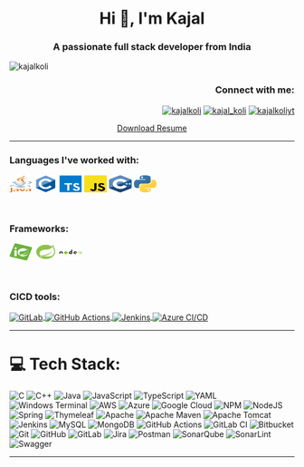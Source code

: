 <!--
**KajalKoli/KajalKoli** is a ✨ _special_ ✨ repository because its `README.md` (this file) appears on your GitHub profile.

Here are some ideas to get you started:

- 🔭 I’m currently working on ...
- 🌱 I’m currently learning ...
- 👯 I’m looking to collaborate on ...
- 🤔 I’m looking for help with ...
- 💬 Ask me about ...
- 📫 How to reach me: ...
- 😄 Pronouns: ...
- ⚡ Fun fact: ...
-->


<h1 align="center">Hi 👋, I'm Kajal</h1>
<h3 align="center">A passionate full stack developer from India</h3>

<p align="left"> <img src="https://komarev.com/ghpvc/?username=kajalkoli&label=Profile%20views&color=0e75b6&style=flat" alt="kajalkoli" /> </p>


<h3 align="right">Connect with me:</h3>
<p align="right">
<a href="https://linkedin.com/in/kajalkoli" target="blank"><img align="center" src="https://raw.githubusercontent.com/rahuldkjain/github-profile-readme-generator/master/src/images/icons/Social/linked-in-alt.svg" alt="kajalkoli" height="30" width="40" /></a>
<a href="https://instagram.com/kajal_koli" target="blank"><img align="center" src="https://raw.githubusercontent.com/rahuldkjain/github-profile-readme-generator/master/src/images/icons/Social/instagram.svg" alt="kajal_koli" height="30" width="40" /></a>
<a href="https://www.youtube.com/c/kajalkoliyt" target="blank"><img align="center" src="https://raw.githubusercontent.com/rahuldkjain/github-profile-readme-generator/master/src/images/icons/Social/youtube.svg" alt="kajalkoliyt" height="30" width="40" /></a>
</p>


<div style="text-align: center;">
    <a href="https://github.com/KajalKoli/Resume/blob/main/Kajal-resume-sept.pdf" target="_blank">Download Resume</a>
</div>


---

<h3 align="left">Languages I've worked with: </h3>
<p align="left">
<a href="https://www.java.com/en/" target="blank"><img align="center" src="https://github.com/KajalKoli/Resume/blob/main/imgs/java.svg" alt="Java" height="30" width="40" /></a>
<a href="https://www.cprogramming.com/" target="blank"><img align="center" src="https://github.com/KajalKoli/Resume/blob/main/imgs/c.svg" alt="C" height="30" width="40" /></a>   
<a href="https://www.typescriptlang.org/" target="blank"><img align="center" src="https://github.com/KajalKoli/Resume/blob/main/imgs/typescript.svg" alt="Typescript" height="30" width="40" /></a>
<a href="https://www.javascript.com/" target="blank"><img align="center" src="https://github.com/KajalKoli/Resume/blob/main/imgs/javascript.svg" alt="Javascript" height="30" width="40" /></a>    
<a href="https://isocpp.org/" target="blank"><img align="center" src="https://github.com/KajalKoli/Resume/blob/main/imgs/cpp.svg" alt="C++" height="30" width="40" /></a>
<a href="https://www.python.org/" target="blank"><img align="center" src="https://github.com/KajalKoli/Resume/blob/main/imgs/python.svg" alt="Python" height="30" width="40" /></a>
</p>

<br>
<h3 align="left">Frameworks:</h3>
<p align="left">
<a href="https://spring.io/projects/spring-framework" target="blank"><img align="center" src="https://github.com/KajalKoli/Resume/blob/main/imgs/spring.svg" alt="Spring" height="30" width="40" /></a>
<a href="https://spring.io/projects/spring-boot" target="blank"><img align="center" src="https://github.com/KajalKoli/Resume/blob/main/imgs/icons8-spring-boot.svg" alt="Spring Boot" height="30" width="40" /></a>
<a href="https://nodejs.org/en" target="blank"><img align="center" src="https://github.com/KajalKoli/Resume/blob/main/imgs/nodejs-logo-svgrepo-com.svg" alt="NodeJs" height="30" width="40" /></a>

</p>

<br>
<h3 align="left">CICD tools:</h3>
<p align="left">
<a href="https://about.gitlab.com/" target="_blank">
  <img align="center" src="https://gitlab.com/uploads/-/system/project/avatar/2346/gitlab_logo.png" alt="GitLab" height="30" width="40" />
</a>


<a href="https://github.com/features/actions" target="_blank">
  <img align="center" src="https://github.githubassets.com/images/modules/logos_page/Octocat.png" alt="GitHub Actions" height="30" width="40" />
</a>

<a href="https://www.jenkins.io/" target="_blank">
  <img align="center" src="https://www.jenkins.io/images/logos/jenkins/jenkins_logo.png" alt="Jenkins" height="30" width="40" />
</a>

<a href="https://azure.microsoft.com/en-us/services/devops/" target="_blank">
  <img align="center" src="https://docs.microsoft.com/en-us/media/logos/azure.svg" alt="Azure CI/CD" height="30" width="40" />
</a>


</p>


---

# 💻 Tech Stack:
![C](https://img.shields.io/badge/c-%2300599C.svg?style=for-the-badge&logo=c&logoColor=white) ![C++](https://img.shields.io/badge/c++-%2300599C.svg?style=for-the-badge&logo=c%2B%2B&logoColor=white) ![Java](https://img.shields.io/badge/java-%23ED8B00.svg?style=for-the-badge&logo=openjdk&logoColor=white) ![JavaScript](https://img.shields.io/badge/javascript-%23323330.svg?style=for-the-badge&logo=javascript&logoColor=%23F7DF1E) ![TypeScript](https://img.shields.io/badge/typescript-%23007ACC.svg?style=for-the-badge&logo=typescript&logoColor=white) ![YAML](https://img.shields.io/badge/yaml-%23ffffff.svg?style=for-the-badge&logo=yaml&logoColor=151515) ![Windows Terminal](https://img.shields.io/badge/Windows%20Terminal-%234D4D4D.svg?style=for-the-badge&logo=windows-terminal&logoColor=white) ![AWS](https://img.shields.io/badge/AWS-%23FF9900.svg?style=for-the-badge&logo=amazon-aws&logoColor=white) ![Azure](https://img.shields.io/badge/azure-%230072C6.svg?style=for-the-badge&logo=microsoftazure&logoColor=white) ![Google Cloud](https://img.shields.io/badge/GoogleCloud-%234285F4.svg?style=for-the-badge&logo=google-cloud&logoColor=white) ![NPM](https://img.shields.io/badge/NPM-%23CB3837.svg?style=for-the-badge&logo=npm&logoColor=white) ![NodeJS](https://img.shields.io/badge/node.js-6DA55F?style=for-the-badge&logo=node.js&logoColor=white) ![Spring](https://img.shields.io/badge/spring-%236DB33F.svg?style=for-the-badge&logo=spring&logoColor=white) ![Thymeleaf](https://img.shields.io/badge/Thymeleaf-%23005C0F.svg?style=for-the-badge&logo=Thymeleaf&logoColor=white) ![Apache](https://img.shields.io/badge/apache-%23D42029.svg?style=for-the-badge&logo=apache&logoColor=white) ![Apache Maven](https://img.shields.io/badge/Apache%20Maven-C71A36?style=for-the-badge&logo=Apache%20Maven&logoColor=white) ![Apache Tomcat](https://img.shields.io/badge/apache%20tomcat-%23F8DC75.svg?style=for-the-badge&logo=apache-tomcat&logoColor=black) ![Jenkins](https://img.shields.io/badge/jenkins-%232C5263.svg?style=for-the-badge&logo=jenkins&logoColor=white) ![MySQL](https://img.shields.io/badge/mysql-4479A1.svg?style=for-the-badge&logo=mysql&logoColor=white) ![MongoDB](https://img.shields.io/badge/MongoDB-%234ea94b.svg?style=for-the-badge&logo=mongodb&logoColor=white) ![GitHub Actions](https://img.shields.io/badge/github%20actions-%232671E5.svg?style=for-the-badge&logo=githubactions&logoColor=white) ![GitLab CI](https://img.shields.io/badge/gitlab%20CI-%23181717.svg?style=for-the-badge&logo=gitlab&logoColor=white) ![Bitbucket](https://img.shields.io/badge/bitbucket-%230047B3.svg?style=for-the-badge&logo=bitbucket&logoColor=white) ![Git](https://img.shields.io/badge/git-%23F05033.svg?style=for-the-badge&logo=git&logoColor=white) ![GitHub](https://img.shields.io/badge/github-%23121011.svg?style=for-the-badge&logo=github&logoColor=white) ![GitLab](https://img.shields.io/badge/gitlab-%23181717.svg?style=for-the-badge&logo=gitlab&logoColor=white) ![Jira](https://img.shields.io/badge/jira-%230A0FFF.svg?style=for-the-badge&logo=jira&logoColor=white) ![Postman](https://img.shields.io/badge/Postman-FF6C37?style=for-the-badge&logo=postman&logoColor=white) ![SonarQube](https://img.shields.io/badge/SonarQube-black?style=for-the-badge&logo=sonarqube&logoColor=4E9BCD) ![SonarLint](https://img.shields.io/badge/SonarLint-CB2029?style=for-the-badge&logo=SONARLINT&logoColor=white) ![Swagger](https://img.shields.io/badge/-Swagger-%23Clojure?style=for-the-badge&logo=swagger&logoColor=white)

---


<!-- Proudly created with GPRM ( https://gprm.itsvg.in ) -->
